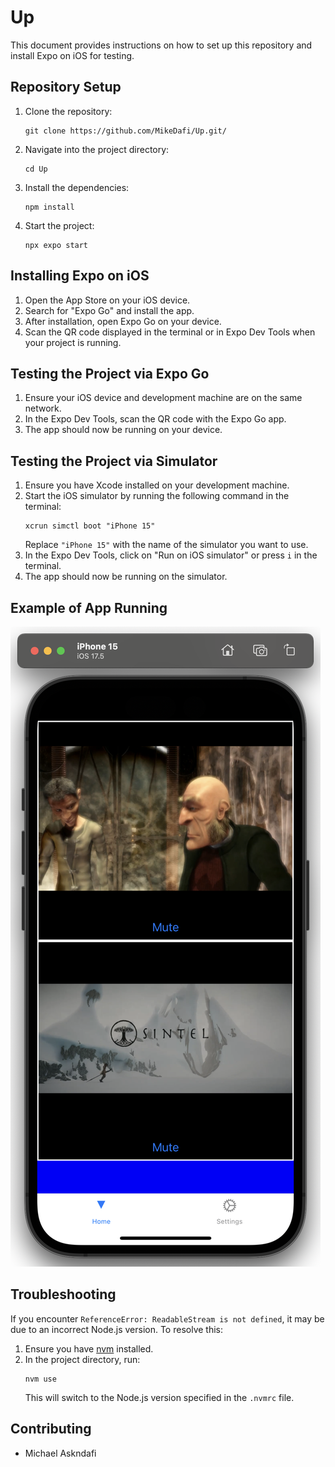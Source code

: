 # Up

This document provides instructions on how to set up this repository and install Expo on iOS for testing.

## Repository Setup

1. Clone the repository:
    ```
    git clone https://github.com/MikeDafi/Up.git/
    ```
2. Navigate into the project directory:
    ```
    cd Up
    ```
3. Install the dependencies:
    ```
    npm install
    ```
4. Start the project:
    ```
    npx expo start
    ```

## Installing Expo on iOS

1. Open the App Store on your iOS device.
2. Search for "Expo Go" and install the app.
3. After installation, open Expo Go on your device.
4. Scan the QR code displayed in the terminal or in Expo Dev Tools when your project is running.

## Testing the Project via Expo Go

1. Ensure your iOS device and development machine are on the same network.
2. In the Expo Dev Tools, scan the QR code with the Expo Go app.
3. The app should now be running on your device.

## Testing the Project via Simulator

1. Ensure you have Xcode installed on your development machine.
2. Start the iOS simulator by running the following command in the terminal:
    ```
    xcrun simctl boot "iPhone 15"
    ```
    Replace `"iPhone 15"` with the name of the simulator you want to use.
3. In the Expo Dev Tools, click on "Run on iOS simulator" or press `i` in the terminal.
4. The app should now be running on the simulator.

## Example of App Running

![Simulator Screenshot](./assets/Simulator_screenshot.png)

## Troubleshooting

If you encounter `ReferenceError: ReadableStream is not defined`, it may be due to an incorrect Node.js version. To resolve this:

1. Ensure you have [nvm](https://github.com/nvm-sh/nvm) installed.
2. In the project directory, run:
    ```
    nvm use
    ```
   This will switch to the Node.js version specified in the `.nvmrc` file.

## Contributing
- Michael Askndafi